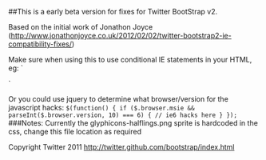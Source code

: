 ##This is a early beta version for fixes for Twitter BootStrap v2.

Based on the initial work of Jonathon Joyce (http://www.jonathonjoyce.co.uk/2012/02/02/twitter-bootstrap2-ie-compatibility-fixes/)

Make sure when using this to use conditional IE statements in your HTML, eg:
`
<!--[if IE 6]>    
	<link href="ie6.min.css" rel="stylesheet">
	<script src="ie6.min.js"></script>
<![endif]-->
`

Or you could use jquery to determine what browser/version for the javascript hacks:
`
$(function() {
	if ($.browser.msie && parseInt($.browser.version, 10) === 6) {
		// ie6 hacks here
	}
});
`
###Notes: Currently the glyphicons-halflings.png sprite is hardcoded in the css, change this file location as required

Copyright Twitter 2011
http://twitter.github.com/bootstrap/index.html
